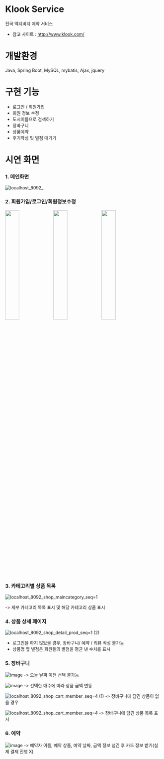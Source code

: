 # Klook Service
전국 액티비티 예약 서비스
* 참고 사이트 : <http://www.klook.com/>

# 개발환경
Java, Spring Boot, MySQL, mybatis, Ajax, jquery

# 구현 기능
* 로그인 / 회원가입
* 회원 정보 수정
* 도시이름으로 검색하기 
* 장바구니
* 상품예약
* 후기작성 및 별점 매기기

# 시연 화면
### 1. 메인화면

![localhost_8092_](https://user-images.githubusercontent.com/72296755/116491974-18f35500-a8d6-11eb-8103-d97f8f7610a3.png)


### 2. 회원가입/로그인/회원정보수정

<img src="https://user-images.githubusercontent.com/72296755/116492454-44c30a80-a8d7-11eb-9c5a-bb76eaad8e0a.png" width="30%"> <img src="https://user-images.githubusercontent.com/72296755/116492503-5f957f00-a8d7-11eb-852f-9c47ef186cf9.png" width="30%"> <img src="https://user-images.githubusercontent.com/72296755/116493861-90c37e80-a8da-11eb-928b-0869b52066ae.png" width="30%">


### 3. 카테고리별 상품 목록

![localhost_8092_shop_maincategory_seq=1](https://user-images.githubusercontent.com/72296755/116492886-61ac0d80-a8d8-11eb-99df-effe6b0b2272.png)

-> 세부 카테고리 목록 표시 및 해당 카테고리 상품 표시

### 4. 상품 상세 페이지

![localhost_8092_shop_detail_prod_seq=1 (2)](https://user-images.githubusercontent.com/72296755/116493126-fe6eab00-a8d8-11eb-8d75-8765a4ccc7b3.png)

* 로그인을 하지 않았을 경우, 장바구니/ 예약 / 리뷰 작성 불가능
* 상품명 옆 별점은 회원들의 별점을 평균 낸 수치를 표시

### 5. 장바구니

![image](https://user-images.githubusercontent.com/72296755/116493329-74731200-a8d9-11eb-8280-8c21b15a4d74.png)
-> 오늘 날짜 이전 선택 불가능

![image](https://user-images.githubusercontent.com/72296755/116493370-8d7bc300-a8d9-11eb-8029-aca1fcd7e37a.png)
-> 선택한 매수에 따라 상품 금액 변동

![localhost_8092_shop_cart_member_seq=4 (1)](https://user-images.githubusercontent.com/72296755/116493571-fb27ef00-a8d9-11eb-894f-d4253c6aff2c.png)
-> 장바구니에 담긴 상품이 없을 경우

![localhost_8092_shop_cart_member_seq=4](https://user-images.githubusercontent.com/72296755/116493477-cf0c6e00-a8d9-11eb-999d-f207df05c42a.png)
-> 장바구니에 담긴 상품 목록 표시

### 6. 예약

![image](https://user-images.githubusercontent.com/72296755/116493677-2dd1e780-a8da-11eb-8a65-08ae496d384b.png)
-> 예약자 이름, 예약 상품, 예약 날짜, 금액 정보 넘긴 후 카드 정보 받기(실제 결제 진행 X)

